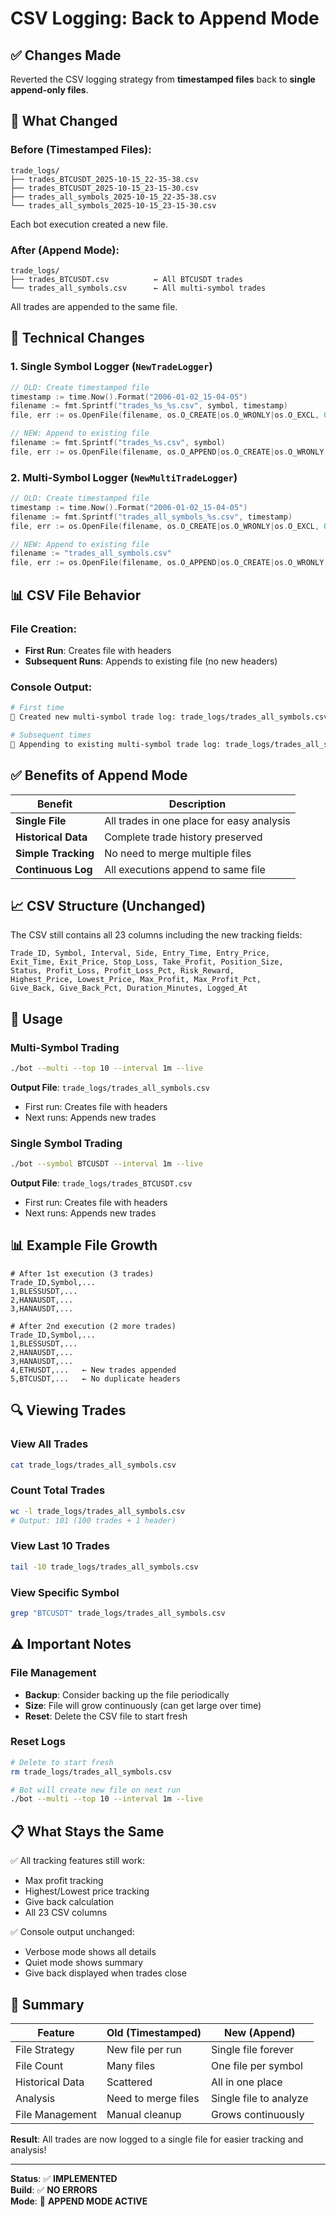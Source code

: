 # CSV Logging: Back to Append Mode

## ✅ Changes Made

Reverted the CSV logging strategy from **timestamped files** back to **single append-only files**.

## 📝 What Changed

### Before (Timestamped Files):
```
trade_logs/
├── trades_BTCUSDT_2025-10-15_22-35-38.csv
├── trades_BTCUSDT_2025-10-15_23-15-30.csv
├── trades_all_symbols_2025-10-15_22-35-38.csv
└── trades_all_symbols_2025-10-15_23-15-30.csv
```
Each bot execution created a new file.

### After (Append Mode):
```
trade_logs/
├── trades_BTCUSDT.csv          ← All BTCUSDT trades
└── trades_all_symbols.csv      ← All multi-symbol trades
```
All trades are appended to the same file.

## 🔧 Technical Changes

### 1. Single Symbol Logger (`NewTradeLogger`)
```go
// OLD: Create timestamped file
timestamp := time.Now().Format("2006-01-02_15-04-05")
filename := fmt.Sprintf("trades_%s_%s.csv", symbol, timestamp)
file, err := os.OpenFile(filename, os.O_CREATE|os.O_WRONLY|os.O_EXCL, 0644)

// NEW: Append to existing file
filename := fmt.Sprintf("trades_%s.csv", symbol)
file, err := os.OpenFile(filename, os.O_APPEND|os.O_CREATE|os.O_WRONLY, 0644)
```

### 2. Multi-Symbol Logger (`NewMultiTradeLogger`)
```go
// OLD: Create timestamped file
timestamp := time.Now().Format("2006-01-02_15-04-05")
filename := fmt.Sprintf("trades_all_symbols_%s.csv", timestamp)
file, err := os.OpenFile(filename, os.O_CREATE|os.O_WRONLY|os.O_EXCL, 0644)

// NEW: Append to existing file
filename := "trades_all_symbols.csv"
file, err := os.OpenFile(filename, os.O_APPEND|os.O_CREATE|os.O_WRONLY, 0644)
```

## 📊 CSV File Behavior

### File Creation:
- **First Run**: Creates file with headers
- **Subsequent Runs**: Appends to existing file (no new headers)

### Console Output:
```bash
# First time
📝 Created new multi-symbol trade log: trade_logs/trades_all_symbols.csv

# Subsequent times
📝 Appending to existing multi-symbol trade log: trade_logs/trades_all_symbols.csv
```

## ✅ Benefits of Append Mode

| Benefit | Description |
|---------|-------------|
| **Single File** | All trades in one place for easy analysis |
| **Historical Data** | Complete trade history preserved |
| **Simple Tracking** | No need to merge multiple files |
| **Continuous Log** | All executions append to same file |

## 📈 CSV Structure (Unchanged)

The CSV still contains all 23 columns including the new tracking fields:

```csv
Trade_ID, Symbol, Interval, Side, Entry_Time, Entry_Price,
Exit_Time, Exit_Price, Stop_Loss, Take_Profit, Position_Size,
Status, Profit_Loss, Profit_Loss_Pct, Risk_Reward,
Highest_Price, Lowest_Price, Max_Profit, Max_Profit_Pct,
Give_Back, Give_Back_Pct, Duration_Minutes, Logged_At
```

## 🚀 Usage

### Multi-Symbol Trading
```bash
./bot --multi --top 10 --interval 1m --live
```

**Output File**: `trade_logs/trades_all_symbols.csv`
- First run: Creates file with headers
- Next runs: Appends new trades

### Single Symbol Trading
```bash
./bot --symbol BTCUSDT --interval 1m --live
```

**Output File**: `trade_logs/trades_BTCUSDT.csv`
- First run: Creates file with headers
- Next runs: Appends new trades

## 📊 Example File Growth

```csv
# After 1st execution (3 trades)
Trade_ID,Symbol,...
1,BLESSUSDT,...
2,HANAUSDT,...
3,HANAUSDT,...

# After 2nd execution (2 more trades)
Trade_ID,Symbol,...
1,BLESSUSDT,...
2,HANAUSDT,...
3,HANAUSDT,...
4,ETHUSDT,...   ← New trades appended
5,BTCUSDT,...   ← No duplicate headers
```

## 🔍 Viewing Trades

### View All Trades
```bash
cat trade_logs/trades_all_symbols.csv
```

### Count Total Trades
```bash
wc -l trade_logs/trades_all_symbols.csv
# Output: 101 (100 trades + 1 header)
```

### View Last 10 Trades
```bash
tail -10 trade_logs/trades_all_symbols.csv
```

### View Specific Symbol
```bash
grep "BTCUSDT" trade_logs/trades_all_symbols.csv
```

## ⚠️ Important Notes

### File Management
- **Backup**: Consider backing up the file periodically
- **Size**: File will grow continuously (can get large over time)
- **Reset**: Delete the CSV file to start fresh

### Reset Logs
```bash
# Delete to start fresh
rm trade_logs/trades_all_symbols.csv

# Bot will create new file on next run
./bot --multi --top 10 --interval 1m --live
```

## 📋 What Stays the Same

✅ All tracking features still work:
- Max profit tracking
- Highest/Lowest price tracking
- Give back calculation
- All 23 CSV columns

✅ Console output unchanged:
- Verbose mode shows all details
- Quiet mode shows summary
- Give back displayed when trades close

## 🎯 Summary

| Feature | Old (Timestamped) | New (Append) |
|---------|-------------------|--------------|
| File Strategy | New file per run | Single file forever |
| File Count | Many files | One file per symbol |
| Historical Data | Scattered | All in one place |
| Analysis | Need to merge files | Single file to analyze |
| File Management | Manual cleanup | Grows continuously |

**Result**: All trades are now logged to a single file for easier tracking and analysis!

---

**Status**: ✅ **IMPLEMENTED**  
**Build**: ✅ **NO ERRORS**  
**Mode**: 📝 **APPEND MODE ACTIVE**
